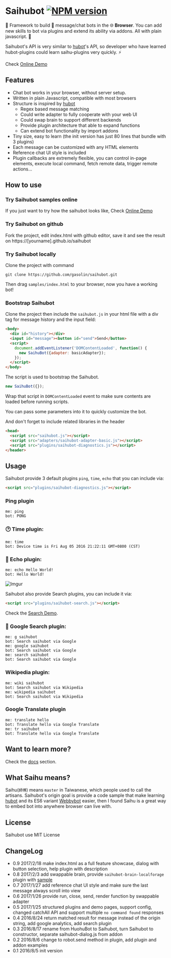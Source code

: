 # Saihubot [![NPM version][npm-image]][npm-url] 
:robot: Framework to build :speech_balloon: message/chat bots in the :globe_with_meridians: **Browser**.
You can add new skills to bot via plugins and extend its ability via addons. All with plain javascript. :clap:

Saihubot's API is very similar to [hubot](https://github.com/github/hubot/)'s API, so developer who have learned hubot-plugins could learn saihu-plugins very quickly. :zap:

Check [Online Demo](https://gasolin.github.io/saihubot/)

## Features

* Chat bot works in your browser, without server setup.
* Written in plain Javascript, compatible with most browsers
* Structure is inspired by [hubot](https://github.com/github/hubot/)
  * Regex based message matching
  * Could write adapter to fully cooperate with your web UI
  * Could swap brain to support different backends
  * Provide plugin architecture that able to expand functions
  * Can extend bot functionality by import addons
* Tiny size, easy to learn (the init version has just 80 lines that bundle with 3 plugins)
* Each message can be customized with any HTML elements
* Reference chat UI style is included
* Plugin callbacks are extremely flexible, you can control in-page elements, execute local command, fetch remote data, trigger remote actions...

## How to use

### Try Saihubot samples online

If you just want to try how the saihubot looks like, Check [Online Demo](https://gasolin.github.io/saihubot/)

### Try Saihubot on github

Fork the project, edit index.html with github editor, save it and see the result on https://[yourname].github.io/saihubot

### Try Saihubot locally

Clone the project with command

```
git clone https://github.com/gasolin/saihubot.git
```

Then drag `samples/index.html` to your browser, now you have a working bot!

### Bootstrap Saihubot

Clone the project then include the `saihubot.js` in your html file with a div tag for message history and the input field:

```html
<body>
  <div id="history"></div>
  <input id="message"><button id="send">Send</button>
  <script>
    document.addEventListener('DOMContentLoaded', function() {
      new SaihuBot({adapter: basicAdapter});
    });
  </script>
</body>
```

The script is used to bootstrap the Saihubot.

```js
new SaihuBot({});
```

Wrap that script in `DOMContentLoaded` event to make sure contents are loaded before running scripts.

You can pass some parameters into it to quickly customize the bot.

And don't forget to include related libraries in the header

```html
<head>
  <script src="saihubot.js"></script>
  <script src="adapters/saihubot-adapter-basic.js"></script>
  <script src="plugins/saihubot-diagnostics.js"></script>
</header>
```

## Usage

Saihubot provide 3 default plugins `ping`, `time`, `echo` that you can include via:

```html
<script src="plugins/saihubot-diagnostics.js"></script>
```

### Ping plugin

```
me: ping
bot: PONG
```

### :clock2: Time plugin:

```
me: time
bot: Device time is Fri Aug 05 2016 21:22:11 GMT+0800 (CST)
```

### :loudspeaker: Echo plugin:

```
me: echo Hello World!
bot: Hello World!
```

![Imgur](http://i.imgur.com/Ljjf0Fwl.png)


Saihubot also provide Search plugins, you can include it via:

```html
<script src="plugins/saihubot-search.js"></script>
```

Check the [Search Demo](https://gasolin.github.io/saihubot/samples/search).

### :mag_right: Google Search plugin:

```
me: g saihubot
bot: Search saihubot via Google
me: google saihubot
bot: Search saihubot via Google
me: search saihubot
bot: Search saihubot via Google
```

### Wikipedia plugin:

```
me: wiki saihubot
bot: Search saihubot via Wikipedia
me: wikipedia saihubot
bot: Search saihubot via Wikipedia
```

### Google Translate plugin

```
me: translate hello
bot: Translate hello via Google Translate
me: tr saihubot
bot: Translate hello via Google Translate
```

## Want to learn more?

Check the [docs](https://github.com/gasolin/saihubot/tree/gh-pages/docs) section.

## What Saihu means?

Saihu(`師傅`) means `master` in Taiwanese, which people used to call the artisans.
Saihubot's origin goal is provide a code sample that make learning [hubot](https://github.com/github/hubot/) and its ES6 variant [Webbybot](https://github.com/gasolin/webbybot/) easier, then I found Saihu is a great way to embed bot into anywhere browser can live with.

## License

Saihubot use MIT License

## ChangeLog

* 0.9 2017/2/18 make index.html as a full feature showcase, dialog with button selection, help plugin with description
* 0.8 2017/2/3 add swappable brain, provide `saihubot-brain-localforage` plugin with [sample](http://gasolin.idv.tw/saihubot/samples/brain.html)
* 0.7 2017/1/27 add reference chat UI style and make sure the last message always scroll into view
* 0.6 2017/1/26 provide run, close, send, render function by swappable adapter
* 0.5 2017/1/25 structured plugins and demo pages, support config, changed catchAll API and support multiple `no command found` responses
* 0.4 2016/8/24 return matched result for message instead of the origin string, add google analytics, add search plugin
* 0.3 2016/8/17 rename from HuohuBot to Saihubot, turn Saihubot to constructor, separate saihubot-dialog.js from addon
* 0.2 2016/8/6 change to robot.send method in plugin, add plugin and addon examples
* 0.1 2016/8/5 init version

[npm-image]: https://badge.fury.io/js/saihubot.svg
[npm-url]: https://npmjs.org/package/saihubot
